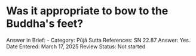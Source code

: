 # Was it appropriate to bow to the Buddha's feet?

Answer in Brief: -
 Category: Pūjā
Sutta References: SN 22.87
Answer: Yes.
Date Entered: March 17, 2025
Review Status: Not started